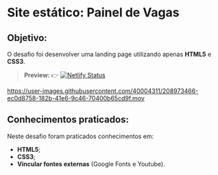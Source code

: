 # Site estático: Painel de Vagas
  
## Objetivo: 
O desafio foi desenvolver uma landing page utilizando apenas **HTML5** e **CSS3**.

> **Preview:**
> 👉 [![Netlify Status](https://api.netlify.com/api/v1/badges/fecb01a1-f91a-44c4-b960-6a0b630e8234/deploy-status)](https://regianemaioli-paineldevagas.netlify.app)

https://user-images.githubusercontent.com/40004311/208973466-ec0d8758-182b-41e6-9c46-70400b65cd9f.mov

## Conhecimentos praticados:
Neste desafio foram praticados conhecimentos em:
- **HTML5**;
- **CSS3**;
- **Vincular fontes externas** (Google Fonts e Youtube).
